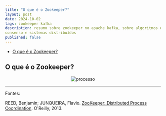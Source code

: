 ```yaml
---
title: "O que é o Zookeeper?"
layout: post
date: 2024-10-02
tags: zookeeper kafka
description: resumo sobre zookeeper no apache kafka, sobre algoritmos de 
consenso e sistemas distribuídos
published: false
---
```


- [O que é o Zookeeper?](#1)

## <a name="1"></a>O que é o Zookeeper?

<p align="center">
<img alt="processo" src="../../../assets/images/1/processo.png" alt="processo" />
</p>

---

Fontes:

REED, Benjamin; JUNQUEIRA, Flavio. [ZooKeeper: Distributed Process Coordination](https://www.amazon.com.br/ZooKeeper-Distributed-Process-Coordination-English-ebook/dp/B00GRCODKS/ref=sr_1_11?__mk_pt_BR=%C3%85M%C3%85%C5%BD%C3%95%C3%91&crid=AO9B67BXTZU6&dib=eyJ2IjoiMSJ9.LDY9vzKRWpcyvZPCR9vkHB8Y021y4hS486pn6sxAadoRySYcH12HftDmUAp4ca5RQCvsNxwhlzpHkEFJJ8x3smFzkJZN85regDC9W-Dx0C3cN8jKHMicPQJrA7gNkVcM8UyNSjyA8YrHgX9i7vZjtIraSNVK0E-im8_ZxhwkDAWEHZ1jUAA5qUXn3iSBIHpZSecROkbNNpAkbUoMNKnsEemOm6My2nSQG_I4e9uWkzu1nVPeS-_nt87l1ld0Y3UBNxakUE0HXpyamS3KtxxcCaHD0-gfJ0-kh-8ygZMwpb8.oIirvM0xo9lssoJ3iE7qa9uFbsWH26NpLm7Yv6OixSg&dib_tag=se&keywords=zookeeper&qid=1727988255&sprefix=zookeeper%2Caps%2C165&sr=8-11). O'Reilly, 2013.
